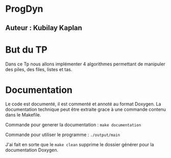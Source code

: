 # ProgDyn
## Auteur : Kubilay Kaplan

# But du TP
Dans ce Tp nous allons implémenter 4 algorithmes permettant de manipuler des piles, des files, listes et tas.
# Documentation
Le code est documenté, il est commenté et annoté au format Doxygen. La documentation technique peut être extraite grace à une commande contenu dans le Makefile.

Commande pour generer la documentation : `make documentation`

Commande pour utiliser le programme : `./output/main`

J'ai fait en sorte que le `make clean` supprime le dossier générer pour la documentation Doxygen.